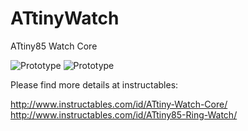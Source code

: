 # ATtinyWatch
ATtiny85 Watch Core

![Prototype](https://cdn.instructables.com/FUG/98WA/IIM1V9D2/FUG98WAIIM1V9D2.RECTANGLE1.jpg)
![Prototype](https://cdn.instructables.com/F7Y/XUDD/IKH5GSX6/F7YXUDDIKH5GSX6.RECTANGLE1.jpg)

Please find more details at instructables:

http://www.instructables.com/id/ATtiny-Watch-Core/
http://www.instructables.com/id/ATtiny85-Ring-Watch/


